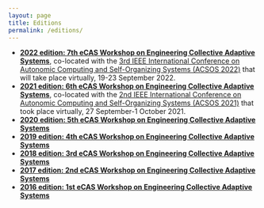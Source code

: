 ```yaml
---
layout: page
title: Editions
permalink: /editions/
---
```


- **[2022 edition: 7th eCAS Workshop on Engineering Collective Adaptive Systems](https://ecas-workshop.github.io/2022)**, co-located with the [3rd IEEE International Conference on Autonomic Computing and Self-Organizing Systems (ACSOS 2022)](https://2022.acsos.org/)
that will take place virtually, 19-23 September 2022.
- **[2021 edition: 6th eCAS Workshop on Engineering Collective Adaptive Systems](http://ecas2021.apice.unibo.it/)**, co-located with the [2nd IEEE International Conference on Autonomic Computing and Self-Organizing Systems (ACSOS 2021)](https://2021.acsos.org/)
that took place virtually, 27 September-1 October 2021.
- **[2020 edition: 5th eCAS Workshop on Engineering Collective Adaptive Systems](http://ecas2020.apice.unibo.it/)**
- **[2019 edition: 4th eCAS Workshop on Engineering Collective Adaptive Systems](http://ecas2019.apice.unibo.it/)**
- **[2018 edition: 3rd eCAS Workshop on Engineering Collective Adaptive Systems](http://ecas2018.apice.unibo.it/)**
- **[2017 edition: 2nd eCAS Workshop on Engineering Collective Adaptive Systems](http://ecas2017.apice.unibo.it/)**
- **[2016 edition: 1st eCAS Workshop on Engineering Collective Adaptive Systems](http://ecas2016.apice.unibo.it/)**
